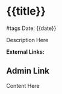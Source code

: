 # {{title}}
#tags
Date: {{date}}

Description Here

**External Links:**


## Admin Link
Content Here